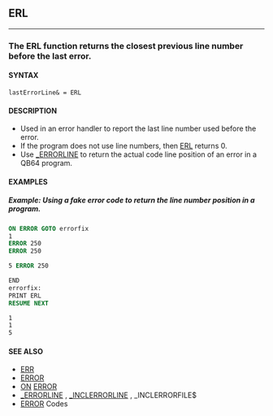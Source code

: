## ERL
---

### The ERL function returns the closest previous line number before the last error.

#### SYNTAX

`lastErrorLine& = ERL`

#### DESCRIPTION
* Used in an error handler to report the last line number used before the error.
* If the program does not use line numbers, then [ERL](./ERL.md) returns 0.
* Use [_ERRORLINE](./_ERRORLINE.md) to return the actual code line position of an error in a QB64 program.


#### EXAMPLES
##### Example: Using a fake error code to return the line number position in a program.
```vb
ON ERROR GOTO errorfix
1
ERROR 250
ERROR 250

5 ERROR 250

END
errorfix:
PRINT ERL
RESUME NEXT
```
  
```vb
1
1
5
```
  


#### SEE ALSO
* [ERR](./ERR.md)
* [ERROR](./ERROR.md)
* [ON](./ON.md) [ERROR](./ERROR.md)
* [_ERRORLINE](./_ERRORLINE.md) , [_INCLERRORLINE](./_INCLERRORLINE.md) , _INCLERRORFILE$
* [ERROR](./ERROR.md) Codes
